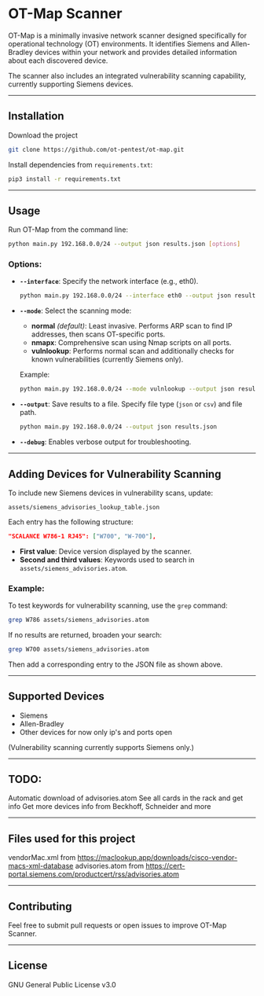 # OT-Map Scanner

OT-Map is a minimally invasive network scanner designed specifically for operational technology (OT) environments. It identifies Siemens and Allen-Bradley devices within your network and provides detailed information about each discovered device.

The scanner also includes an integrated vulnerability scanning capability, currently supporting Siemens devices.

---

## Installation
Download the project

```bash
git clone https://github.com/ot-pentest/ot-map.git
```

Install dependencies from `requirements.txt`:

```bash
pip3 install -r requirements.txt
```

---

## Usage

Run OT-Map from the command line:

```bash
python main.py 192.168.0.0/24 --output json results.json [options]
```

### Options:

- **`--interface`**: Specify the network interface (e.g., eth0).
  ```bash
  python main.py 192.168.0.0/24 --interface eth0 --output json results.json
  ```

- **`--mode`**: Select the scanning mode:
  - **normal** *(default)*: Least invasive. Performs ARP scan to find IP addresses, then scans OT-specific ports.
  - **nmapx**: Comprehensive scan using Nmap scripts on all ports.
  - **vulnlookup**: Performs normal scan and additionally checks for known vulnerabilities (currently Siemens only).
  
  Example:
  ```bash
  python main.py 192.168.0.0/24 --mode vulnlookup --output json results.json
  ```

- **`--output`**: Save results to a file. Specify file type (`json` or `csv`) and file path. 
  ```bash
  python main.py 192.168.0.0/24 --output json results.json
  ```

- **`--debug`**: Enables verbose output for troubleshooting.

---

## Adding Devices for Vulnerability Scanning

To include new Siemens devices in vulnerability scans, update:

`assets/siemens_advisories_lookup_table.json`

Each entry has the following structure:

```json
"SCALANCE W786-1 RJ45": ["W700", "W-700"],
```

- **First value**: Device version displayed by the scanner.
- **Second and third values**: Keywords used to search in `assets/siemens_advisories.atom`.

### Example:

To test keywords for vulnerability scanning, use the `grep` command:

```bash
grep W786 assets/siemens_advisories.atom
```

If no results are returned, broaden your search:

```bash
grep W700 assets/siemens_advisories.atom
```

Then add a corresponding entry to the JSON file as shown above.

---

## Supported Devices
- Siemens
- Allen-Bradley
- Other devices for now only ip's and ports open

(Vulnerability scanning currently supports Siemens only.)

---

## TODO:
Automatic download of advisories.atom
See all cards in the rack and get info
Get more devices info from Beckhoff, Schneider and more

---

## Files used for this project 
vendorMac.xml from https://maclookup.app/downloads/cisco-vendor-macs-xml-database 
advisories.atom from https://cert-portal.siemens.com/productcert/rss/advisories.atom

---

## Contributing
Feel free to submit pull requests or open issues to improve OT-Map Scanner.

---

## License
GNU General Public License v3.0
